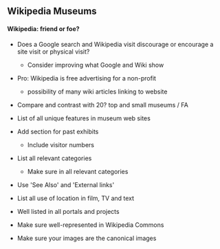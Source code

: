 

## Wikipedia Museums

#### Wikipedia: friend or foe?

* Does a Google search and Wikipedia visit discourage or encourage a site visit or physical visit?
	* Consider improving what Google and Wiki show
* Pro: Wikipedia is free advertising for a non-profit
	* possibility of many wiki articles linking to website

* Compare and contrast with 20? top and small museums / FA
* List of all unique features in museum web sites
* Add section for past exhibits
	* Include visitor numbers
* List all relevant categories
	* Make sure in all relevant categories
* Use 'See Also' and 'External links'
* List all use of location in film, TV and text
* Well listed in all portals and projects
* Make sure well-represented in Wikipedia Commons
* Make sure your images are the canonical images

